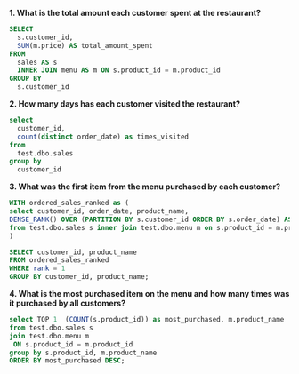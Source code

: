 **1. What is the total amount each customer spent at the restaurant?**

``` sql
SELECT 
  s.customer_id, 
  SUM(m.price) AS total_amount_spent 
FROM 
  sales AS s 
  INNER JOIN menu AS m ON s.product_id = m.product_id 
GROUP BY 
  s.customer_id
```

**2. How many days has each customer visited the restaurant?**
``` sql
select 
  customer_id, 
  count(distinct order_date) as times_visited 
from 
  test.dbo.sales 
group by 
  customer_id

```

**3. What was the first item from the menu purchased by each customer?**
``` sql
WITH ordered_sales_ranked as (
select customer_id, order_date, product_name,
DENSE_RANK() OVER (PARTITION BY s.customer_id ORDER BY s.order_date) AS rank
from test.dbo.sales s inner join test.dbo.menu m on s.product_id = m.product_id
)

SELECT customer_id, product_name
FROM ordered_sales_ranked
WHERE rank = 1
GROUP BY customer_id, product_name;
```

**4. What is the most purchased item on the menu and how many times was it purchased by all customers?**
``` sql
select TOP 1  (COUNT(s.product_id)) as most_purchased, m.product_name 
from test.dbo.sales s
join test.dbo.menu m 
 ON s.product_id = m.product_id
group by s.product_id, m.product_name
ORDER BY most_purchased DESC;
```
